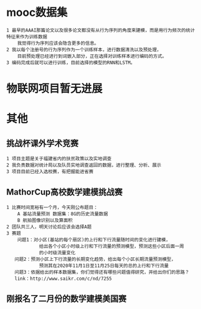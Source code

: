 # mooc数据集
    1 最早的AAAI那篇论文以及很多论文都没有从行为序列的角度来建模，而是用行为频次的统计特征来作为训练数据
        我觉得行为序列应该会隐含更多的信息。
    2 我以每个注册号的行为序列作为一个训练样本，进行数据清洗以及预处理，
        目前预处理已经进行到词嵌入部分，正在选择对训练样本进行编码的方式。
    3 编码完成后就可以进行训练，目前选择的模型的RNN和LSTM。
# 物联网项目暂无进展
# 其他
## 挑战杯课外学术竞赛
    1 项目主题是关于福建省内的扶贫政策以及实地调查
    2 我负责数据对统计局以及队员实地调查返回的数据，进行整理、分析、展示
    3 项目目前已经入选校赛，有把握能进省赛
## MathorCup高校数学建模挑战赛
    1 比赛时间宽裕有一个月，今天刚公布题目：
        A 基站流量预测 数据集：8G的历史流量数据 
        B 航拍图像识别以及算面积 
    2 团队共三人，明天讨论后应该会选择A题
    3 赛题
        问题1：对小区(基站的每个扇区)的上行和下行流量随时间的变化进行建模，
                给出各个小区小时级上行和下行流量的预测模型，预测这些小区后面一周
                的小时级流量变化
       问题2：预测小区上下行流量的长期变化趋势，给出每个小区长期流量预测模型，
                预测其在2020年11月1日至11月25日每天的总的上行和下行流量
       问题3：依据给出的样本数据集，你们觉得还有哪些问题值得研究，并给出你们的思路？
       link：http://www.saikr.com/c/nd/7255
## 刚报名了二月份的数学建模美国赛  

